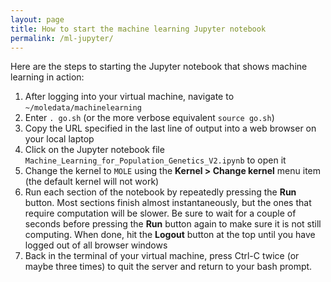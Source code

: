 ```yaml
---
layout: page
title: How to start the machine learning Jupyter notebook
permalink: /ml-jupyter/
---
```

Here are the steps to starting the Jupyter notebook that shows machine learning in action:

1. After logging into your virtual machine, navigate to `~/moledata/machinelearning`
2. Enter `. go.sh` (or the more verbose equivalent `source go.sh`)
3. Copy the URL specified in the last line of output into a web browser on your local laptop
4. Click on the Jupyter notebook file `Machine_Learning_for_Population_Genetics_V2.ipynb` to open it
5. Change the kernel to `MOLE` using the **Kernel > Change kernel** menu item (the default kernel will not work)
6. Run each section of the notebook by repeatedly pressing the **Run** button. Most sections finish almost instantaneously, but the ones that require computation will be slower. Be sure to wait for a couple of seconds before pressing the **Run** button again to make sure it is not still computing.
When done, hit the **Logout** button at the top until you have logged out of all browser windows
7. Back in the terminal of your virtual machine, press Ctrl-C twice (or maybe three times) to quit the server and return to your bash prompt.

